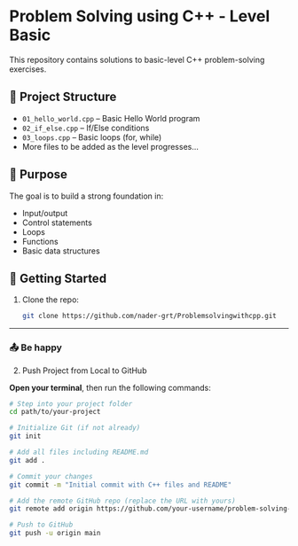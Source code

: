# Problem Solving using C++ - Level Basic

This repository contains solutions to basic-level C++ problem-solving exercises.

## 📁 Project Structure

- `01_hello_world.cpp` – Basic Hello World program
- `02_if_else.cpp` – If/Else conditions
- `03_loops.cpp` – Basic loops (for, while)
- More files to be added as the level progresses...

## 🧠 Purpose

The goal is to build a strong foundation in:
- Input/output
- Control statements
- Loops
- Functions
- Basic data structures

## 🚀 Getting Started

1. Clone the repo:
   ```bash
   git clone https://github.com/nader-grt/Problemsolvingwithcpp.git

---

### 📤  Be happy
2. Push Project from Local to GitHub

**Open your terminal**, then run the following commands:

```bash
# Step into your project folder
cd path/to/your-project

# Initialize Git (if not already)
git init

# Add all files including README.md
git add .

# Commit your changes
git commit -m "Initial commit with C++ files and README"

# Add the remote GitHub repo (replace the URL with yours)
git remote add origin https://github.com/your-username/problem-solving-cpp-level1.git

# Push to GitHub
git push -u origin main
